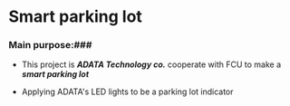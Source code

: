 # Smart parking lot

### Main purpose:###
  
* This project is ***ADATA Technology co.*** cooperate with FCU to make a ***smart parking lot***
  
* Applying ADATA's LED lights to be a parking lot indicator
    

  


